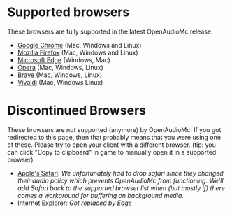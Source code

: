 [//]: # (TITLE:Supported web browsers)
[//]: # (DESCRIPTION:Full browser support list for the web client)
[//]: # (TAGS:client,safari,webclient,web,client)

# Supported browsers
These browsers are fully supported in the latest OpenAudioMc release.
- [Google Chrome](https://www.google.com/chrome/) (Mac, Windows and Linux)
- [Mozilla Firefox](https://www.mozilla.org/en-GB/firefox/new/) (Mac, Windows and Linux)
- [Microsoft Edge](https://www.microsoft.com/en-us/edge) (Windows, Mac)
- [Opera](https://www.opera.com/nl) (Mac, Windows, Linux)
- [Brave](https://brave.com/) (Mac, Windows, Linux)
- [Vivaldi](https://vivaldi.com/) (Mac, Windows Linux)

# Discontinued Browsers
These browsers are not supported (anymore) by OpenAudioMc. If you got redirected to this page, then that probably means that you were using one of these. Please try to open your client with a different browser. (tip: you can click "Copy to clipboard" in game to manually open it in a supported browser)
 - [Apple's Safari](https://www.apple.com/safari/): *We unfortunately had to drop safari since they changed their audio policy which prevents OpenAudioMc from functioning. We'll add Safari back to the supported browser list when (but mostly if) there comes a workaround for buffering on background media.*
 - Internet Explorer: *Got replaced by Edge*